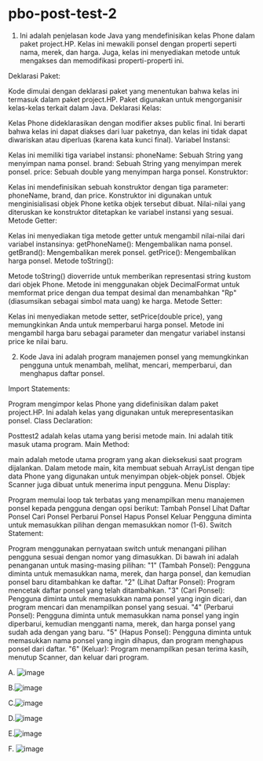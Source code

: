 # pbo-post-test-2

1. Ini adalah penjelasan kode Java yang mendefinisikan kelas Phone dalam paket project.HP. Kelas ini mewakili ponsel dengan properti seperti nama, merek, dan harga. Juga, kelas ini menyediakan metode untuk mengakses dan memodifikasi properti-properti ini.

Deklarasi Paket:

Kode dimulai dengan deklarasi paket yang menentukan bahwa kelas ini termasuk dalam paket project.HP. Paket digunakan untuk mengorganisir kelas-kelas terkait dalam Java.
Deklarasi Kelas:

Kelas Phone dideklarasikan dengan modifier akses public final. Ini berarti bahwa kelas ini dapat diakses dari luar paketnya, dan kelas ini tidak dapat diwariskan atau diperluas (karena kata kunci final).
Variabel Instansi:

Kelas ini memiliki tiga variabel instansi:
phoneName: Sebuah String yang menyimpan nama ponsel.
brand: Sebuah String yang menyimpan merek ponsel.
price: Sebuah double yang menyimpan harga ponsel.
Konstruktor:

Kelas ini mendefinisikan sebuah konstruktor dengan tiga parameter: phoneName, brand, dan price. Konstruktor ini digunakan untuk menginisialisasi objek Phone ketika objek tersebut dibuat. Nilai-nilai yang diteruskan ke konstruktor ditetapkan ke variabel instansi yang sesuai.
Metode Getter:

Kelas ini menyediakan tiga metode getter untuk mengambil nilai-nilai dari variabel instansinya:
getPhoneName(): Mengembalikan nama ponsel.
getBrand(): Mengembalikan merek ponsel.
getPrice(): Mengembalikan harga ponsel.
Metode toString():

Metode toString() dioverride untuk memberikan representasi string kustom dari objek Phone. Metode ini menggunakan objek DecimalFormat untuk memformat price dengan dua tempat desimal dan menambahkan "Rp" (diasumsikan sebagai simbol mata uang) ke harga.
Metode Setter:

Kelas ini menyediakan metode setter, setPrice(double price), yang memungkinkan Anda untuk memperbarui harga ponsel. Metode ini mengambil harga baru sebagai parameter dan mengatur variabel instansi price ke nilai baru.


2. Kode Java ini adalah program manajemen ponsel yang memungkinkan pengguna untuk menambah, melihat, mencari, memperbarui, dan menghapus daftar ponsel.

Import Statements:

Program mengimpor kelas Phone yang didefinisikan dalam paket project.HP. Ini adalah kelas yang digunakan untuk merepresentasikan ponsel.
Class Declaration:

Posttest2 adalah kelas utama yang berisi metode main. Ini adalah titik masuk utama program.
Main Method:

main adalah metode utama program yang akan dieksekusi saat program dijalankan.
Dalam metode main, kita membuat sebuah ArrayList dengan tipe data Phone yang digunakan untuk menyimpan objek-objek ponsel.
Objek Scanner juga dibuat untuk menerima input pengguna.
Menu Display:

Program memulai loop tak terbatas yang menampilkan menu manajemen ponsel kepada pengguna dengan opsi berikut:
Tambah Ponsel
Lihat Daftar Ponsel
Cari Ponsel
Perbarui Ponsel
Hapus Ponsel
Keluar
Pengguna diminta untuk memasukkan pilihan dengan memasukkan nomor (1-6).
Switch Statement:

Program menggunakan pernyataan switch untuk menangani pilihan pengguna sesuai dengan nomor yang dimasukkan.
Di bawah ini adalah penanganan untuk masing-masing pilihan:
"1" (Tambah Ponsel): Pengguna diminta untuk memasukkan nama, merek, dan harga ponsel, dan kemudian ponsel baru ditambahkan ke daftar.
"2" (Lihat Daftar Ponsel): Program mencetak daftar ponsel yang telah ditambahkan.
"3" (Cari Ponsel): Pengguna diminta untuk memasukkan nama ponsel yang ingin dicari, dan program mencari dan menampilkan ponsel yang sesuai.
"4" (Perbarui Ponsel): Pengguna diminta untuk memasukkan nama ponsel yang ingin diperbarui, kemudian mengganti nama, merek, dan harga ponsel yang sudah ada dengan yang baru.
"5" (Hapus Ponsel): Pengguna diminta untuk memasukkan nama ponsel yang ingin dihapus, dan program menghapus ponsel dari daftar.
"6" (Keluar): Program menampilkan pesan terima kasih, menutup Scanner, dan keluar dari program.


A. ![image](https://github.com/muhammadFandi12/pbo-post-test-2/assets/127529693/396abc29-f349-4825-95d9-93eccc6c93e7)

B.![image](https://github.com/muhammadFandi12/pbo-post-test-2/assets/127529693/53811025-5156-4442-bd60-32312eadf622)

C.![image](https://github.com/muhammadFandi12/pbo-post-test-2/assets/127529693/47d826c3-9278-42e3-8b71-4cb28a7f5ce6)

D.![image](https://github.com/muhammadFandi12/pbo-post-test-2/assets/127529693/d85bd0a2-d1ae-4d19-808c-dcd6faef5282)

E.![image](https://github.com/muhammadFandi12/pbo-post-test-2/assets/127529693/dbfb18fa-6b8b-4aca-b6ee-b6c078733a98)

F. ![image](https://github.com/muhammadFandi12/pbo-post-test-2/assets/127529693/84145087-6efa-4cf9-bf90-21b02c73331d)







